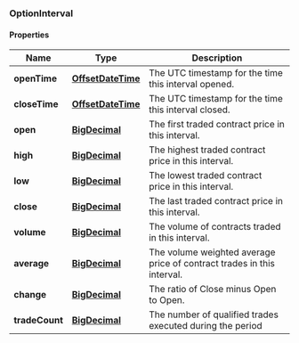
[//]: # (CLASS:OptionInterval)

[//]: # (KIND:object)

### OptionInterval

#### Properties

[//]: # (START_DEFINITION)

Name | Type | Description
------------ | ------------- | -------------
**openTime** | [**OffsetDateTime**](OffsetDateTime.md) | The UTC timestamp for the time this interval opened. &nbsp;
**closeTime** | [**OffsetDateTime**](OffsetDateTime.md) | The UTC timestamp for the time this interval closed. &nbsp;
**open** | [**BigDecimal**](BigDecimal.md) | The first traded contract price in this interval. &nbsp;
**high** | [**BigDecimal**](BigDecimal.md) | The highest traded contract price in this interval. &nbsp;
**low** | [**BigDecimal**](BigDecimal.md) | The lowest traded contract price in this interval. &nbsp;
**close** | [**BigDecimal**](BigDecimal.md) | The last traded contract price in this interval. &nbsp;
**volume** | [**BigDecimal**](BigDecimal.md) | The volume of contracts traded in this interval. &nbsp;
**average** | [**BigDecimal**](BigDecimal.md) | The volume weighted average price of contract trades in this interval. &nbsp;
**change** | [**BigDecimal**](BigDecimal.md) | The ratio of Close minus Open to Open. &nbsp;
**tradeCount** | [**BigDecimal**](BigDecimal.md) | The number of qualified trades executed during the period &nbsp;

[//]: # (END_DEFINITION)


[//]: # (CONTAINED_CLASS:OffsetDateTime)


[//]: # (CONTAINED_CLASS:OffsetDateTime)


[//]: # (CONTAINED_CLASS:BigDecimal)


[//]: # (CONTAINED_CLASS:BigDecimal)


[//]: # (CONTAINED_CLASS:BigDecimal)


[//]: # (CONTAINED_CLASS:BigDecimal)


[//]: # (CONTAINED_CLASS:BigDecimal)


[//]: # (CONTAINED_CLASS:BigDecimal)


[//]: # (CONTAINED_CLASS:BigDecimal)


[//]: # (CONTAINED_CLASS:BigDecimal)





